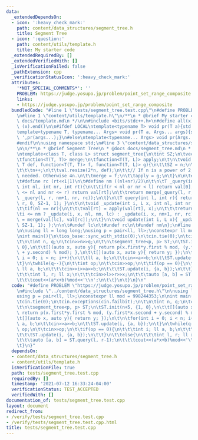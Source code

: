 ```yaml
---
data:
  _extendedDependsOn:
  - icon: ':heavy_check_mark:'
    path: content/data_structures/segment_tree.h
    title: Segment Tree
  - icon: ':question:'
    path: content/utils/template.h
    title: My starter code
  _extendedRequiredBy: []
  _extendedVerifiedWith: []
  _isVerificationFailed: false
  _pathExtension: cpp
  _verificationStatusIcon: ':heavy_check_mark:'
  attributes:
    '*NOT_SPECIAL_COMMENTS*': ''
    PROBLEM: https://judge.yosupo.jp/problem/point_set_range_composite
    links:
    - https://judge.yosupo.jp/problem/point_set_range_composite
  bundledCode: "#line 1 \"tests/segment_tree.test.cpp\"\n#define PROBLEM \"https://judge.yosupo.jp/problem/point_set_range_composite\"\
    \n#line 1 \"content/utils/template.h\"\n/**\n * @brief My starter code\n * @docs\
    \ docs/template.md\n */\n\n#include <bits/stdc++.h>\n#define all(x) (x).begin(),\
    \ (x).end()\n\n#ifdef LOCAL\ntemplate<typename T> void pr(T a){std::cerr<<a<<std::endl;}\n\
    template<typename T, typename... Args> void pr(T a, Args... args){std::cerr<<a<<'\
    \ ',pr(args...);}\n#else\ntemplate<typename... Args> void pr(Args... args){}\n\
    #endif\n\nusing namespace std;\n#line 3 \"content/data_structures/segment_tree.h\"\
    \n\n/**\n * @brief Segment Tree\n * @docs docs/segment_tree.md\n * @info\n */\n\
    \ntemplate<class T, class L> struct segment_tree{\n\tint SZ;\n\tvector<T> val;\n\
    \tfunction<T(T, T)> merge;\n\tfunction<T(T, L)> apply;\n\t\n\tvoid init(int n,\
    \ T def, function<T(T, T)> f, function<T(T, L)> g){\n\t\tSZ = n;\n\t\twhile(n&(n-1))\n\
    \t\t\tn++;\n\t\tval.resize(2*n, def);\n\t\t// If n is a power of 2, only 2n is\
    \ needed. Otherwise 4n.\n\t\tmerge = f;\n\t\tapply = g;\n\t}\n\n\t#define lc (rt<<1)\n\
    \t#define rc (rt<<1|1)\n\t#define nm ((nl+nr)/2)\n\t\n\tT _query(int l, int r,\
    \ int nl, int nr, int rt){\n\t\tif(r < nl or nr < l) return val[0];\n\t\tif(l\
    \ <= nl and nr <= r) return val[rt];\n\t\treturn merge(_query(l, r, nl, nm, lc),\
    \ _query(l, r, nm+1, nr, rc));\n\t}\n\tT query(int l, int r){ return _query(l,\
    \ r, 0, SZ-1, 1); }\n\t\n\tvoid _update(int i, L x, int nl, int nr, int rt){\n\
    \t\tif(nl == nr){\n\t\t\tval[rt] = apply(val[rt], x);\n\t\t\treturn;\n\t\t}\n\t\
    \ti <= nm ? _update(i, x, nl, nm, lc) : _update(i, x, nm+1, nr, rc);\n\t\tval[rt]\
    \ = merge(val[lc], val[rc]);\n\t}\n\tvoid update(int i, L x){ _update(i, x, 0,\
    \ SZ-1, 1); };\n\n\t#undef lc\n\t#undef rc\n\t#undef nm\n};\n#line 3 \"tests/segment_tree.test.cpp\"\
    \n\nusing ll = long long;\nusing p = pair<ll, ll>;\nconstexpr ll mod = 998244353;\n\
    \nint main(){\n\tios_base::sync_with_stdio(0);\n\tcin.tie(0);\n\tcin.exceptions(cin.failbit);\n\
    \t\n\tint n, q;\n\tcin>>n>>q;\n\t\n\tsegment_tree<p, p> ST;\n\tST.init(n+5, {1,\
    \ 0},\n\t\t[](auto x, auto y){ return p(x.first*y.first % mod, (y.first*x.second\
    \ + y.second) % mod); },\n\t\t[](auto x, auto y){ return y; });\n\t\n\tfor(int\
    \ i = 0; i < n; i++){\n\t\tll a, b;\n\t\tcin>>a>>b;\n\t\tST.update(i, {a, b});\n\
    \t}\n\twhile(q--){\n\t\tint op;\n\t\tcin>>op;\n\t\tif(op == 0){\n\t\t\tint i;\
    \ ll a, b;\n\t\t\tcin>>i>>a>>b;\n\t\t\tST.update(i, {a, b});\n\t\t}\n\t\telse{\n\
    \t\t\tint l, r; ll x;\n\t\t\tcin>>l>>r>>x;\n\t\t\tauto [a, b] = ST.query(l, r-1);\n\
    \t\t\tcout<<(a*x+b)%mod<<'\\n';\n\t\t}\n\t}\n}\n"
  code: "#define PROBLEM \"https://judge.yosupo.jp/problem/point_set_range_composite\"\
    \n#include \"../content/data_structures/segment_tree.h\"\n\nusing ll = long long;\n\
    using p = pair<ll, ll>;\nconstexpr ll mod = 998244353;\n\nint main(){\n\tios_base::sync_with_stdio(0);\n\
    \tcin.tie(0);\n\tcin.exceptions(cin.failbit);\n\t\n\tint n, q;\n\tcin>>n>>q;\n\
    \t\n\tsegment_tree<p, p> ST;\n\tST.init(n+5, {1, 0},\n\t\t[](auto x, auto y){\
    \ return p(x.first*y.first % mod, (y.first*x.second + y.second) % mod); },\n\t\
    \t[](auto x, auto y){ return y; });\n\t\n\tfor(int i = 0; i < n; i++){\n\t\tll\
    \ a, b;\n\t\tcin>>a>>b;\n\t\tST.update(i, {a, b});\n\t}\n\twhile(q--){\n\t\tint\
    \ op;\n\t\tcin>>op;\n\t\tif(op == 0){\n\t\t\tint i; ll a, b;\n\t\t\tcin>>i>>a>>b;\n\
    \t\t\tST.update(i, {a, b});\n\t\t}\n\t\telse{\n\t\t\tint l, r; ll x;\n\t\t\tcin>>l>>r>>x;\n\
    \t\t\tauto [a, b] = ST.query(l, r-1);\n\t\t\tcout<<(a*x+b)%mod<<'\\n';\n\t\t}\n\
    \t}\n}"
  dependsOn:
  - content/data_structures/segment_tree.h
  - content/utils/template.h
  isVerificationFile: true
  path: tests/segment_tree.test.cpp
  requiredBy: []
  timestamp: '2021-07-12 16:33:24-04:00'
  verificationStatus: TEST_ACCEPTED
  verifiedWith: []
documentation_of: tests/segment_tree.test.cpp
layout: document
redirect_from:
- /verify/tests/segment_tree.test.cpp
- /verify/tests/segment_tree.test.cpp.html
title: tests/segment_tree.test.cpp
---
```

